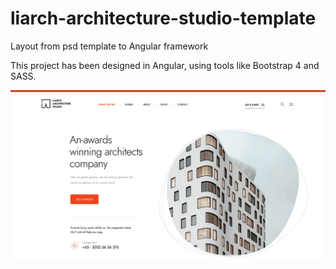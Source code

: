 # liarch-architecture-studio-template
Layout from psd template to Angular framework

This project has been designed in Angular, using tools like Bootstrap 4 and SASS.


<img src="https://github.com/orlandogvargas/liarch-architecture-studio-template/blob/main/liarch-template.png?raw=true">
